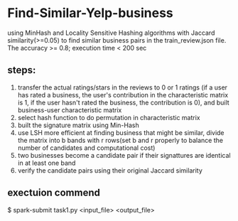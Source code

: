 # Find-Similar-Yelp-business
using MinHash and Locality Sensitive Hashing algorithms with Jaccard similarity(>=0.05) to find similar business pairs in the train_review.json file. The accuracy >= 0.8; execution time < 200 sec

## steps:
1. transfer the actual ratings/stars in the reviews to 0 or 1 ratings (if a user has rated a business, the user's contribution in the characteristic matrix is 1, if the user hasn't rated the business, the contribution is 0), and built business-user characteristic matrix
2. select hash function to do permutation in characteristic matrix
3. built the signature matrix using Min-Hash
4. use LSH more efficient at finding business that might be similar, divide the matrix into b bands with r rows(set b and r properly to balance the number of candidates and computational cost)
5. two businesses become a candidate pair if their signattures are identical in at least one band
6. verify the candidate pairs using their original Jaccard similarity

## exectuion commend
$ spark-submit task1.py <input_file> <output_file>

